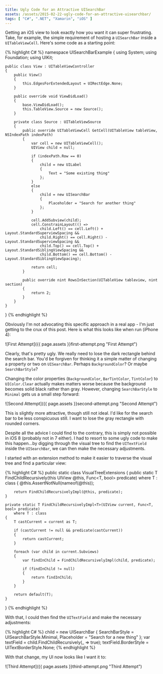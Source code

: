```yaml
---
title: Ugly Code for an Attractive UISearchBar
assets: /assets/2015-02-22-ugly-code-for-an-attractive-uisearchbar/
tags: [ "C#", ".NET", "Xamarin", "iOS" ]
---
```


Getting an iOS view to look exactly how you want it can super frustrating. Take, for example, the simple requirement of hosting a `UISearchBar` inside a `UITableViewCell`. Here's some code as a starting point:

{% highlight C# %}
namespace UISearchBarExample
{
    using System;
    using Foundation;
    using UIKit;

    public class View : UITableViewController
    {
        public View()
        {
            this.EdgesForExtendedLayout = UIRectEdge.None;
        }

        public override void ViewDidLoad()
        {
            base.ViewDidLoad();
            this.TableView.Source = new Source();
        }

        private class Source : UITableViewSource
        {
            public override UITableViewCell GetCell(UITableView tableView, NSIndexPath indexPath)
            {
                var cell = new UITableViewCell();
                UIView child = null;

                if (indexPath.Row == 0)
                {
                    child = new UILabel
                    {
                        Text = "Some existing thing"
                    };
                }
                else
                {
                    child = new UISearchBar
                    {
                        Placeholder = "Search for another thing"
                    };
                }

                cell.AddSubview(child);
                cell.ConstrainLayout(() =>
                    child.Left() == cell.Left() + Layout.StandardSuperviewSpacing &&
                    child.Right() == cell.Right() - Layout.StandardSuperviewSpacing &&
                    child.Top() == cell.Top() + Layout.StandardSiblingViewSpacing &&
                    child.Bottom() == cell.Bottom() - Layout.StandardSiblingViewSpacing);

                return cell;
            }

            public override nint RowsInSection(UITableView tableview, nint section)
            {
                return 2;
            }
        }
    }
}
{% endhighlight %} 

Obviously I'm not advocating this specific approach in a real app - I'm just getting to the crux of this post. Here is what this looks like when run (iPhone 4):

![First Attempt]({{ page.assets }}first-attempt.png "First Attempt")

Clearly, that's pretty ugly. We really need to lose the dark rectangle behind the search bar. You'd be forgiven for thinking it a simple matter of changing a property or two on `UISearchBar`. Perhaps `BackgroundColor`? Or maybe `SearchBarStyle`?

Changing the color properties (`BackgroundColor`, `BarTintColor`, `TintColor`) to `UIColor.Clear` actually makes matters worse because the background becomes solid black rather than gray. However, changing `SearchBarStyle` to `Minimal` gets us a small step forward:

![Second Attempt]({{ page.assets }}second-attempt.png "Second Attempt")

This is slightly more attractive, though still not ideal. I'd like for the search bar to be less conspicuous still. I want to lose the gray rectangle with rounded corners.

Despite all the advice I could find to the contrary, this is simply not possible in iOS 8 (probably not in 7 either). I had to resort to some ugly code to make this happen...by digging through the visual tree to find the `UITextField` inside the `UISearchBar`, we can then make the necessary adjustments.

I started with an extension method to make it easier to traverse the visual tree and find a particular view:

{% highlight C# %}
public static class VisualTreeExtensions
{
    public static T FindChildRecursively<T>(this UIView @this, Func<T, bool> predicate)
        where T : class
    {
        @this.AssertNotNull(nameof(@this));

        return FindChildRecursivelyImpl(@this, predicate);
    }

    private static T FindChildRecursivelyImpl<T>(UIView current, Func<T, bool> predicate)
        where T : class
    {
        T castCurrent = current as T;

        if (castCurrent != null && predicate(castCurrent))
        {
            return castCurrent;
        }

        foreach (var child in current.Subviews)
        {
            var findInChild = FindChildRecursivelyImpl(child, predicate);

            if (findInChild != null)
            {
                return findInChild;
            }
        }

        return default(T);
    }
}
{% endhighlight %}

With that, I could then find the `UITextField` and make the necessary adjustments:

{% highlight C# %}
child = new UISearchBar
{
    SearchBarStyle = UISearchBarStyle.Minimal,
    Placeholder = "Search for a new thing"
};
var textField = child.FindChildRecursively<UITextField>(_ => true);
textField.BorderStyle = UITextBorderStyle.None;
{% endhighlight %}

With that change, my UI now looks like I want it to:

![Third Attempt]({{ page.assets }}third-attempt.png "Third Attempt")